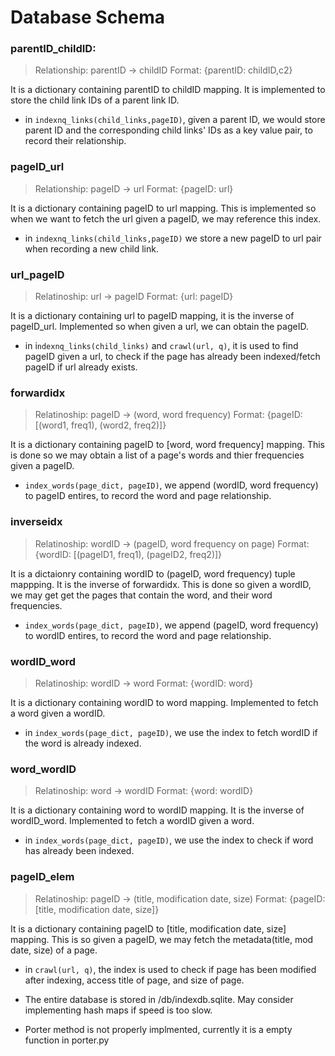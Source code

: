 # Database Schema

### parentID_childID: 
> Relationship: parentID -> childID
> Format: {parentID: childID,c2}

It is a dictionary containing parentID to childID mapping. It is implemented to store the child link IDs of a parent link ID. 
- in `indexnq_links(child_links,pageID)`, given a parent ID, we would store parent ID and the corresponding child links' IDs as a key value pair, to record their relationship. 


### pageID_url 
> Relationship: pageID -> url
> Format: {pageID: url}

It is a dictionary containing pageID to url mapping. This is implemented so when we want to fetch the url given a pageID, we may reference this index. 
- in `indexnq_links(child_links,pageID)` we store a new pageID to url pair when recording a new child link. 

### url_pageID
> Relatinoship: url -> pageID
> Format: {url: pageID}

It is a dictionary containing url to pageID mapping, it is the inverse of pageID_url. Implemented so when given a url, we can obtain the pageID. 
- in i`ndexnq_links(child_links)` and `crawl(url, q)`, it is used to find pageID given a url, to check if the page has already been indexed/fetch pageID if url already exists.


### forwardidx
> Relatinoship: pageID -> (word, word frequency)
> Format: {pageID:[(word1, freq1), (word2, freq2)]}

It is a dictionary containing pageID to [word, word frequency] mapping. This is done so we may obtain a list of a page's words and thier frequencies given a pageID. 
- `index_words(page_dict, pageID)`, we append (wordID, word frequency) to pageID entires, to record the word and page relationship. 

### inverseidx
> Relatinoship: wordID -> (pageID, word frequency on page)
> Format: {wordID: [(pageID1, freq1), (pageID2, freq2)]}

It is a dictaionry containing wordID to (pageID, word frequency) tuple mappping. It is the inverse of forwardidx. This is done so given a wordID, we may get get the pages that contain the word, and their word frequencies. 
- `index_words(page_dict, pageID)`, we append (pageID, word frequency) to wordID entires, to record the word and page relationship.


### wordID_word
> Relatinoship: wordID -> word
> Format: {wordID: word}

It is a dictionary containing wordID to word mapping. Implemented to fetch a word given a wordID. 
- in `index_words(page_dict, pageID)`, we use the index to fetch wordID if the word is already indexed. 

### word_wordID
> Relatinoship: word -> wordID
> Format: {word: wordID}

It is a dictionary containing word to wordID mapping. It is the inverse of wordID_word. Implemented to fetch a wordID given a word. 
- in `index_words(page_dict, pageID)`, we use the index to check if word has already been indexed. 

### pageID_elem
> Relatinoship: pageID -> (title, modification date, size)
> Format: {pageID: [title, modification date, size]}

It is a dictionary containing pageID to [title, modification date, size] mapping. This is so given a pageID, we may fetch the metadata(title, mod date, size) of a page. 
 - in `crawl(url, q)`, the index is used to check if page has been modified after indexing, access title of page, and size of page. 


- The entire database is stored in /db/indexdb.sqlite. May consider implementing hash maps if speed is too slow. 
- Porter method is not properly implmented, currently it is a empty function in porter.py


